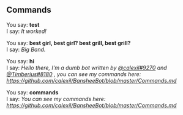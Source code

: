 ## Commands

You say: **test**  
I say: *It worked!*

You say: **best girl, best girl? best grill, best grill?**  
I say: *Big Band.*

You say: **hi**  
I say: *Hello there, I'm a dumb bot written by [@calexil#9270](https://github.com/calexil) and [@Timberius#8180](https://github.com/TimboKZ) , you can see my commands here: https://github.com/calexil/BansheeBot/blob/master/Commands.md*

You say: **commands**  
I say: *You can see my commands here: https://github.com/calexil/BansheeBot/blob/master/Commands.md*

